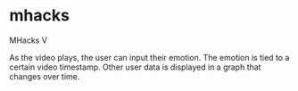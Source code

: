 # mhacks
MHacks V

As the video plays, the user can input their emotion. The emotion is tied to a certain video timestamp. Other user data is displayed in a graph that changes over time.
